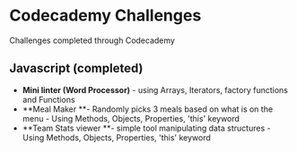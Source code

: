 # Codecademy Challenges
Challenges completed through Codecademy

**Javascript (completed)**
-------------------------------
 - **Mini linter (Word Processor)** - using Arrays, Iterators, factory functions and Functions
 - **Meal Maker **- Randomly picks 3 meals based on what is on the menu - Using Methods, Objects, Properties, 'this' keyword
 - **Team Stats viewer **- simple tool manipulating data structures - Using Methods, Objects, Properties, 'this' keyword
